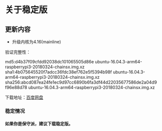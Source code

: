 # 关于稳定版

## 更新内容

* 升级内核为4.16(mainline)

验证完整性：

md5:d4b37f09cfdd92038dc101065505d86e  ubuntu-16.04.3-arm64-raspberrypi3-20180324-chainsx.img.xz
sha1:4b075645520f7adcc36fdc38ef762e5f5394b98f  ubuntu-16.04.3-arm64-raspberrypi3-20180324-chainsx.img.xz
sha256:abcd087ea24fe1ec9d97cc6890b6fa3df44d22035677586de2a04d9f96e88d78  ubuntu-16.04.3-arm64-raspberrypi3-20180324-chainsx.img.xz

下载地址：[百度网盘](https://pan.baidu.com/s/1q-qGfoBoxAFkykfSI4buug)
 
### 稳定情况
#### 如果你是保守派，建议下载稳定版。
